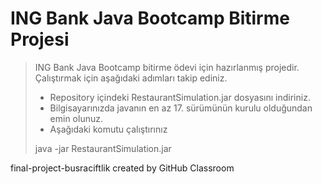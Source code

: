 # ING Bank Java Bootcamp Bitirme Projesi

> ING Bank Java Bootcamp bitirme ödevi için hazırlanmış projedir. Çalıştırmak için aşağıdaki adımları takip ediniz.
> - Repository içindeki RestaurantSimulation.jar dosyasını indiriniz.
> - Bilgisayarınızda javanın en az 17. sürümünün kurulu olduğundan emin olunuz.
> - Aşağıdaki komutu çalıştırınız
> 
>  java -jar RestaurantSimulation.jar

   

final-project-busraciftlik created by GitHub Classroom
